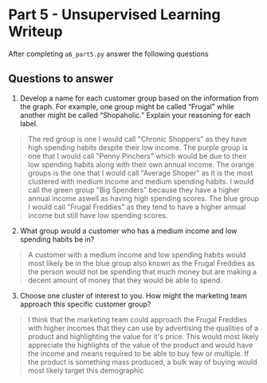 # Part 5 - Unsupervised Learning Writeup

After completing `a6_part5.py` answer the following questions

## Questions to answer

1. Develop a name for each customer group based on the information from the graph. For example, one group might be called “Frugal” while another might be called “Shopaholic.” Explain your reasoning for each label.
 > The red group is one I would call "Chronic Shoppers" as they have high spending habits despite their low income. The purple group is one that I would call "Penny Pinchers" which would be due to their low spending habits along with their own annual income. The orange groups is the one that I would call "Average Shoper" as it is the most clustered with medium income and medium spending habits. I would call the green group "Big Spenders" because they have a higher annual income aswell as having high spending scores. The blue  group I would call "Frugal Freddies" as they tend to have a higher annual income but still have low spending scores.  
2. What group would a customer who has a medium income and low spending habits be in?
> A customer with a medium income and low spending habits would most likely be in the blue group also known as the Frugal Freddies as the person would not be spending that much money but are making a decent amount of money that they would be able to spend.
3. Choose one cluster of interest to you. How might the marketing team approach this specific customer group?
> I think that the marketing team could approach the Frugal Freddies with higher incomes that they can use by advertising the qualities of a product and highlighting the value for it's price. This would most likely appreciate the highlights of the value of the product and would have the income and means required to be able to buy few or multiple. If the product is something mass produced, a bulk way of buying would most likely target this demographic
